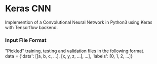 # Keras CNN
Implemention of a Convolutional Neural Network in Python3 using Keras with Tensorflow backend.

### Input File Format
"Pickled" training, testing and validation files in the following format.<br>
data = {'data': [[a, b, c, ...], [x, y, z, ...], ...], 'labels': [0, 1, 2, ...]}
